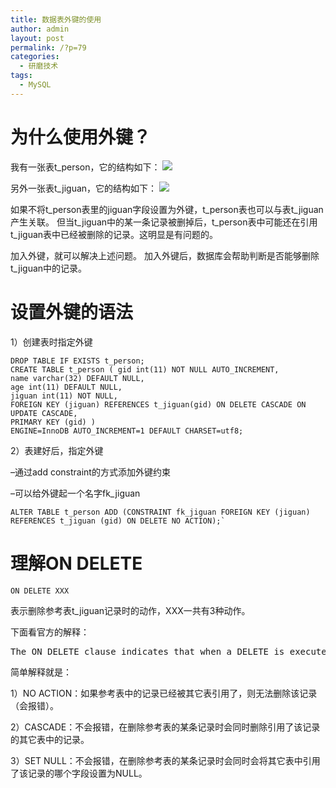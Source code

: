 ```yaml
---
title: 数据表外键的使用
author: admin
layout: post
permalink: /?p=79
categories:
  - 研磨技术
tags:
  - MySQL
---
```

# 为什么使用外键？

我有一张表t_person，它的结构如下： ![][1]

另外一张表t_jiguan，它的结构如下： ![][2]

如果不将t\_person表里的jiguan字段设置为外键，t\_person表也可以与表t\_jiguan产生关联。 但当t\_jiguan中的某一条记录被删掉后，t\_person表中可能还在引用t\_jiguan表中已经被删除的记录。这明显是有问题的。

加入外键，就可以解决上述问题。 加入外键后，数据库会帮助判断是否能够删除t_jiguan中的记录。

# 设置外键的语法

1）创建表时指定外键

    DROP TABLE IF EXISTS t_person; 
    CREATE TABLE t_person ( gid int(11) NOT NULL AUTO_INCREMENT, 
    name varchar(32) DEFAULT NULL, 
    age int(11) DEFAULT NULL, 
    jiguan int(11) NOT NULL, 
    FOREIGN KEY (jiguan) REFERENCES t_jiguan(gid) ON DELETE CASCADE ON UPDATE CASCADE, 
    PRIMARY KEY (gid) ) 
    ENGINE=InnoDB AUTO_INCREMENT=1 DEFAULT CHARSET=utf8;
    

2）表建好后，指定外键

&#8211;通过add constraint的方式添加外键约束

&#8211;可以给外键起一个名字fk_jiguan

    ALTER TABLE t_person ADD (CONSTRAINT fk_jiguan FOREIGN KEY (jiguan)  REFERENCES t_jiguan (gid) ON DELETE NO ACTION);`
    

# 理解ON DELETE

    ON DELETE XXX 
    

表示删除参考表t_jiguan记录时的动作，XXX一共有3种动作。

下面看官方的解释：

<pre>The ON DELETE clause indicates that when a DELETE is executed on a referenced row in the referenced table, one of the following actions will be executed upon the constrained column, as specified by action: NO ACTION(default) The NO ACTION clause produces an error if the reference is violated. This is the default if action is not specified. CASCADE The CASCADE keyword removes all rows which reference the deleted row. Exercise caution with this action. SET NULL The SET NULL clause assigns a NULL value to all referenced column values. 
</pre>

简单解释就是：

1）NO ACTION：如果参考表中的记录已经被其它表引用了，则无法删除该记录（会报错）。

2）CASCADE：不会报错，在删除参考表的某条记录时会同时删除引用了该记录的其它表中的记录。

3）SET NULL：不会报错，在删除参考表的某条记录时会同时会将其它表中引用了该记录的哪个字段设置为NULL。

 [1]: http://wp119.qiniudn.com/t_person.png
 [2]: http://wp119.qiniudn.com/t_jiguan.png